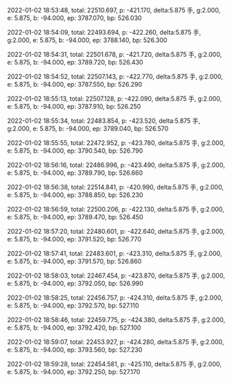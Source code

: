 2022-01-02 18:53:48, total: 22510.697, p: -421.170, delta:5.875 手, g:2.000, e: 5.875, b: -94.000, ep: 3787.070, bp: 526.030

2022-01-02 18:54:09, total: 22493.694, p: -422.260, delta:5.875 手, g:2.000, e: 5.875, b: -94.000, ep: 3788.140, bp: 526.300

2022-01-02 18:54:31, total: 22501.678, p: -421.720, delta:5.875 手, g:2.000, e: 5.875, b: -94.000, ep: 3789.720, bp: 526.430

2022-01-02 18:54:52, total: 22507.143, p: -422.770, delta:5.875 手, g:2.000, e: 5.875, b: -94.000, ep: 3787.550, bp: 526.290

2022-01-02 18:55:13, total: 22507.128, p: -422.090, delta:5.875 手, g:2.000, e: 5.875, b: -94.000, ep: 3787.910, bp: 526.250

2022-01-02 18:55:34, total: 22483.854, p: -423.520, delta:5.875 手, g:2.000, e: 5.875, b: -94.000, ep: 3789.040, bp: 526.570

2022-01-02 18:55:55, total: 22472.952, p: -423.780, delta:5.875 手, g:2.000, e: 5.875, b: -94.000, ep: 3790.540, bp: 526.790

2022-01-02 18:56:16, total: 22486.996, p: -423.490, delta:5.875 手, g:2.000, e: 5.875, b: -94.000, ep: 3789.790, bp: 526.660

2022-01-02 18:56:38, total: 22514.841, p: -420.990, delta:5.875 手, g:2.000, e: 5.875, b: -94.000, ep: 3788.850, bp: 526.230

2022-01-02 18:56:59, total: 22500.206, p: -422.130, delta:5.875 手, g:2.000, e: 5.875, b: -94.000, ep: 3789.470, bp: 526.450

2022-01-02 18:57:20, total: 22480.601, p: -422.640, delta:5.875 手, g:2.000, e: 5.875, b: -94.000, ep: 3791.520, bp: 526.770

2022-01-02 18:57:41, total: 22483.601, p: -423.310, delta:5.875 手, g:2.000, e: 5.875, b: -94.000, ep: 3791.570, bp: 526.860

2022-01-02 18:58:03, total: 22467.454, p: -423.870, delta:5.875 手, g:2.000, e: 5.875, b: -94.000, ep: 3792.050, bp: 526.990

2022-01-02 18:58:25, total: 22456.757, p: -424.310, delta:5.875 手, g:2.000, e: 5.875, b: -94.000, ep: 3792.570, bp: 527.110

2022-01-02 18:58:46, total: 22459.775, p: -424.380, delta:5.875 手, g:2.000, e: 5.875, b: -94.000, ep: 3792.420, bp: 527.100

2022-01-02 18:59:07, total: 22453.927, p: -424.280, delta:5.875 手, g:2.000, e: 5.875, b: -94.000, ep: 3793.560, bp: 527.230

2022-01-02 18:59:28, total: 22454.581, p: -425.110, delta:5.875 手, g:2.000, e: 5.875, b: -94.000, ep: 3792.250, bp: 527.170